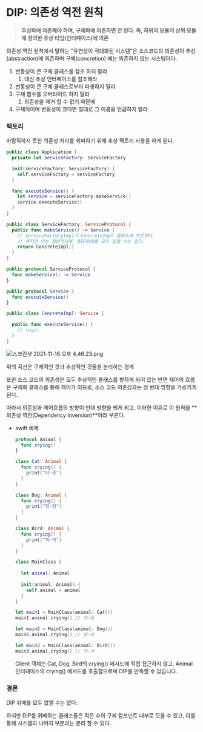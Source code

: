 # DIP: 의존성 역전 원칙

> **추상화에 의존해야 하며, 구체화에 의존하면 안 된다.
즉, 하위의 모듈이 상위 모듈에 정의한 추상 타입(인터페이스)에 의존**


의존성 역전 원칙에서 말하는 "유연성이 극대화된 시스템"은 소스코드의 의존성이 추상(abstraction)에 의존하며 구체(concretion) 에는 의존하지 않는 시스템이다.

1. 변동성이 큰 구체 클래스를 참조 하지 말라
    1. 대신 추상 인터페이스를 참조해라
2. 변동성이 큰 구체 클래스로부터 파생하지 말라
3. 구체 함수를 오버라이드 하지 말라 
    1. 의존성을 제거 할 수 없기 때문에
4. 구체적이며 변동성이 크다면 절대로 그 이름을 언급하지 말라

### **팩토리**

바람직하지 못한 의존성 처리를 회피하기 위해 추상 팩토리 사용을 하게 된다.

```swift
public class Application {
  private let serviceFactory: ServiceFactory

  init(serviceFactory: ServiceFactory) {
    self.serviceFactory = serviceFactory
  }

  func executeService() {
    let service = serviceFactory.makeService()
    service.executeService()
  }
}

public class ServiceFactory: ServiceProtocol {
  public func makeService() -> Service {
    // ServiceFactoryImpl가 ConcreteImpl 클래스에 의존한다.
    // 하지만 이는 일반적이며, DIP위배를 모두 없앨 수는 없다.
    return ConcreteImpl() 
  }
}

public protocol ServiceProtocol {
  func makeService() -> Service
}

public protocol Service {
  func executeService()
}

public class ConcreteImpl: Service {

  public func executeService() {
    // logic
  }
}
```

![스크린샷 2021-11-16 오후 4.46.23.png](https://s3-us-west-2.amazonaws.com/secure.notion-static.com/bdb974d4-d622-4722-8c63-56ab6b1eddb5/스크린샷_2021-11-16_오후_4.46.23.png)

위의 곡선은 구체적인 것과 추상적인 것들을 분리하는 경계

또한 소스 코드의 의존성은 모두 추상적인 클래스를 향하게 되어 있는 반면 제어의 흐름은 구체화 클래스를 통해 제어가 되므로, 소스 코드 의존성과는 정 반대 방향을 가르키게 된다.

따라서 의존성과 제어흐름의 방향이 반대 방향을 띄게 되고, 이러한 이유로 이 원칙을 **의존성 역전(Dependency Inversion)**이라 부른다.

- swift 예제
    
    ```swift
    protocol Animal {
      func crying()
    }
    
    class Cat: Animal {
      func crying() {
        print("야~옹")
      }
    }
    
    class Dog: Animal {
      func crying() {
        print("멍~멍")
      }
    }
    
    class Bird: Animal {
      func crying() {
        print("까~악")
      }
    }
    
    class MainClass {
      
      let animal: Animal
      
      init(animal: Animal) {
        self.animal = animal
      }
    }
    
    let main1 = MainClass(animal: Cat())
    main1.animal.crying() // 야~옹
    
    let main2 = MainClass(animal: Dog())
    main2.animal.crying() // 멍~멍
    
    let main3 = MainClass(animal: Bird())
    main3.animal.crying() // 까~악
    ```
    
    Client 객체는 Cat, Dog, Bird의 crying() 메서드에 직접 접근하지 않고, Animal 인터페이스의 crying() 메서드를 호출함으로써 DIP를 만족할 수 있습니다.
    

### 결론

DIP 위배를 모두 없앨 수는 없다.

하지만 DIP를 위배하는 클래스들은 적은 수의 구체 컴포넌트 내부로 모을 수 있고, 이를 통해 시스템의 나머지 부분과는 분리 할 수 있다.
